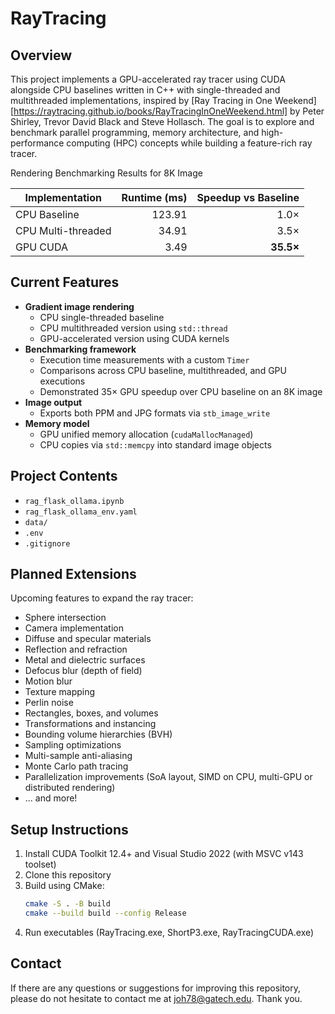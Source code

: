 # RayTracing

## Overview
This project implements a GPU-accelerated ray tracer using CUDA alongside CPU baselines written in C++ with single-threaded and multithreaded implementations, inspired by [Ray Tracing in One Weekend][https://raytracing.github.io/books/RayTracingInOneWeekend.html] by Peter Shirley, Trevor David Black and Steve Hollasch. The goal is to explore and benchmark parallel programming, memory architecture, and high-performance computing (HPC) concepts while building a feature-rich ray tracer.

Rendering Benchmarking Results for 8K Image
<table>
  <thead>
    <tr>
      <th>Implementation</th>
      <th style="text-align:right">Runtime (ms)</th>
      <th style="text-align:right">Speedup vs Baseline</th>
    </tr>
  </thead>
  <tbody>
    <tr>
      <td>CPU Baseline</td>
      <td style="text-align:right">123.91</td>
      <td style="text-align:right">1.0×</td>
    </tr>
    <tr>
      <td>CPU Multi-threaded</td>
      <td style="text-align:right">34.91</td>
      <td style="text-align:right">3.5×</td>
    </tr>
    <tr>
      <td>GPU CUDA</td>
      <td style="text-align:right">3.49</td>
      <td style="text-align:right"><b>35.5×</b></td>
    </tr>
  </tbody>
</table>

## Current Features
- **Gradient image rendering**
  - CPU single-threaded baseline
  - CPU multithreaded version using `std::thread`
  - GPU-accelerated version using CUDA kernels
- **Benchmarking framework**
  - Execution time measurements with a custom `Timer`
  - Comparisons across CPU baseline, multithreaded, and GPU executions
  - Demonstrated 35× GPU speedup over CPU baseline on an 8K image
- **Image output**
  - Exports both PPM and JPG formats via `stb_image_write`
- **Memory model**
  - GPU unified memory allocation (`cudaMallocManaged`)
  - CPU copies via `std::memcpy` into standard image objects

## Project Contents
- `rag_flask_ollama.ipynb`
- `rag_flask_ollama_env.yaml`
- `data/`
- `.env`
- `.gitignore`

## Planned Extensions
Upcoming features to expand the ray tracer:
- Sphere intersection  
- Camera implementation  
- Diffuse and specular materials  
- Reflection and refraction  
- Metal and dielectric surfaces  
- Defocus blur (depth of field)  
- Motion blur  
- Texture mapping  
- Perlin noise  
- Rectangles, boxes, and volumes  
- Transformations and instancing  
- Bounding volume hierarchies (BVH)  
- Sampling optimizations  
- Multi-sample anti-aliasing  
- Monte Carlo path tracing  
- Parallelization improvements (SoA layout, SIMD on CPU, multi-GPU or distributed rendering)
- ... and more!

## Setup Instructions
1. Install CUDA Toolkit 12.4+ and Visual Studio 2022 (with MSVC v143 toolset)
2. Clone this repository
3. Build using CMake:
   ```bash
   cmake -S . -B build
   cmake --build build --config Release
4. Run executables (RayTracing.exe, ShortP3.exe, RayTracingCUDA.exe)

## Contact
If there are any questions or suggestions for improving this repository, please do not hesitate to contact me at joh78@gatech.edu.
Thank you.